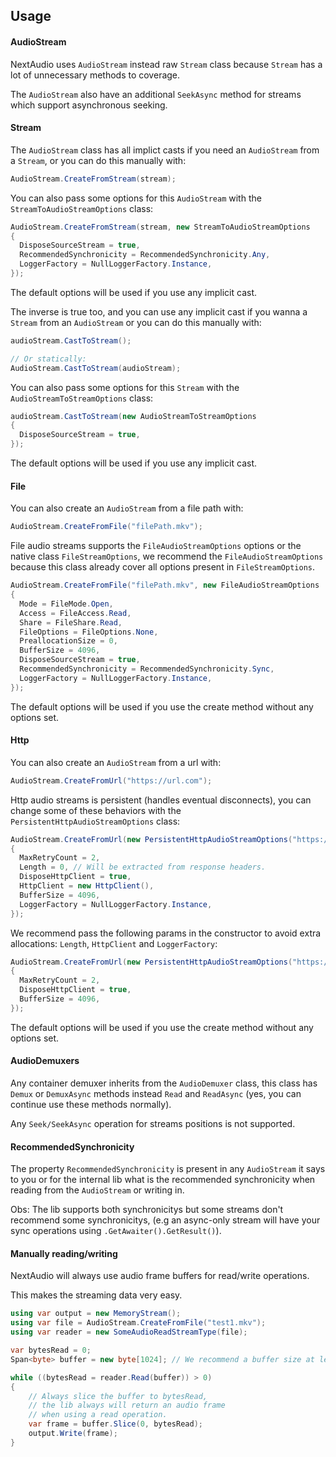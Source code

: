 ## Usage

#### AudioStream
NextAudio uses `AudioStream` instead raw `Stream` class because `Stream` has a lot of unnecessary methods to coverage.

The `AudioStream` also have an additional `SeekAsync` method for streams which support asynchronous seeking.

#### Stream

The `AudioStream` class has all implict casts if you need an `AudioStream` from a `Stream`, or you can do this manually with:

```csharp
AudioStream.CreateFromStream(stream);
```

You can also pass some options for this `AudioStream` with the `StreamToAudioStreamOptions` class:
```csharp
AudioStream.CreateFromStream(stream, new StreamToAudioStreamOptions
{
  DisposeSourceStream = true,
  RecommendedSynchronicity = RecommendedSynchronicity.Any,
  LoggerFactory = NullLoggerFactory.Instance,
});
```

The default options will be used if you use any implicit cast.

The inverse is true too, and you can use any implicit cast if you wanna a `Stream` from an `AudioStream` or you can do this manually with:
```csharp
audioStream.CastToStream();

// Or statically:
AudioStream.CastToStream(audioStream);
```

You can also pass some options for this `Stream` with the `AudioStreamToStreamOptions` class:
```csharp
audioStream.CastToStream(new AudioStreamToStreamOptions
{
  DisposeSourceStream = true,
});
```

The default options will be used if you use any implicit cast.

#### File
You can also create an `AudioStream` from a file path with:

```csharp
AudioStream.CreateFromFile("filePath.mkv");
```

File audio streams supports the `FileAudioStreamOptions` options or the native class `FileStreamOptions`, we recommend the `FileAudioStreamOptions` because this class already cover all options present in `FileStreamOptions`.

```csharp
AudioStream.CreateFromFile("filePath.mkv", new FileAudioStreamOptions
{
  Mode = FileMode.Open,
  Access = FileAccess.Read,
  Share = FileShare.Read,
  FileOptions = FileOptions.None,
  PreallocationSize = 0,
  BufferSize = 4096,
  DisposeSourceStream = true,
  RecommendedSynchronicity = RecommendedSynchronicity.Sync,
  LoggerFactory = NullLoggerFactory.Instance,
});
```

The default options will be used if you use the create method without any options set.

#### Http
You can also create an `AudioStream` from a url with:

```csharp
AudioStream.CreateFromUrl("https://url.com");
```

Http audio streams is persistent (handles eventual disconnects), you can change some of these behaviors with the `PersistentHttpAudioStreamOptions` class:

```csharp
AudioStream.CreateFromUrl(new PersistentHttpAudioStreamOptions("https://url.com")
{
  MaxRetryCount = 2,
  Length = 0, // Will be extracted from response headers.
  DisposeHttpClient = true,
  HttpClient = new HttpClient(),
  BufferSize = 4096,
  LoggerFactory = NullLoggerFactory.Instance,
});
```

We recommend pass the following params in the constructor to avoid extra allocations: `Length`, `HttpClient` and `LoggerFactory`:
```csharp
AudioStream.CreateFromUrl(new PersistentHttpAudioStreamOptions("https://url.com", null, new HttpClient(), NullLoggerFactory.Instance)
{
  MaxRetryCount = 2,
  DisposeHttpClient = true,
  BufferSize = 4096,
});
```

The default options will be used if you use the create method without any options set.

#### AudioDemuxers
Any container demuxer inherits from the ``AudioDemuxer`` class, this class has `Demux` or `DemuxAsync` methods instead `Read` and `ReadAsync` (yes, you can continue use these methods normally).

Any `Seek/SeekAsync` operation for streams positions is not supported.

#### RecommendedSynchronicity
The property `RecommendedSynchronicity` is present in any `AudioStream` it says to you or for the internal lib what is the recommended synchronicity when reading from the `AudioStream` or writing in.

Obs: The lib supports both synchronicitys but some streams don't recommend some synchronicitys, (e.g an async-only stream will have your sync operations using `.GetAwaiter().GetResult()`).

#### Manually reading/writing

NextAudio will always use audio frame buffers for read/write operations.

This makes the streaming data very easy.
```csharp
using var output = new MemoryStream();
using var file = AudioStream.CreateFromFile("test1.mkv");
using var reader = new SomeAudioReadStreamType(file);

var bytesRead = 0;
Span<byte> buffer = new byte[1024]; // We recommend a buffer size at least 1024 bytes.

while ((bytesRead = reader.Read(buffer)) > 0)
{
    // Always slice the buffer to bytesRead,
    // the lib always will return an audio frame
    // when using a read operation.
    var frame = buffer.Slice(0, bytesRead);
    output.Write(frame);
}
```
